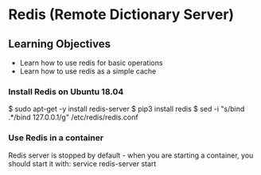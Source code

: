 # Redis (Remote Dictionary Server)
## Learning Objectives
* Learn how to use redis for basic operations
* Learn how to use redis as a simple cache
### Install Redis on Ubuntu 18.04
$ sudo apt-get -y install redis-server
$ pip3 install redis
$ sed -i "s/bind .*/bind 127.0.0.1/g" /etc/redis/redis.conf
### Use Redis in a container
Redis server is stopped by default - when you are starting a container, you should start it with: service redis-server start